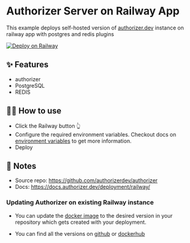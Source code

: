 # Authorizer Server on Railway App

This example deploys self-hosted version of [authorizer.dev](https://authorizer.dev) instance on railway app with postgres and redis plugins

[![Deploy on Railway](https://railway.app/button.svg)](https://railway.app/new/template?template=https%3A%2F%2Fgithub.com%2Fauthorizerdev%2Fauthorizer-railway&plugins=postgresql%2Credis&envs=ENV%2CDATABASE_TYPE%2CADMIN_SECRET%2CCOOKIE_NAME%2CJWT_ROLE_CLAIM%2CJWT_TYPE%2CJWT_SECRET%2CFACEBOOK_CLIENT_ID%2CFACEBOOK_CLIENT_SECRET%2CGOOGLE_CLIENT_ID%2CGOOGLE_CLIENT_SECRET%2CGITHUB_CLIENT_ID%2CGITHUB_CLIENT_SECRET%2CALLOWED_ORIGINS%2CROLES%2CPROTECTED_ROLES%2CDEFAULT_ROLES&optionalEnvs=FACEBOOK_CLIENT_ID%2CFACEBOOK_CLIENT_SECRET%2CGOOGLE_CLIENT_ID%2CGOOGLE_CLIENT_SECRET%2CGITHUB_CLIENT_ID%2CGITHUB_CLIENT_SECRET%2CALLOWED_ORIGINS%2CROLES%2CPROTECTED_ROLES%2CDEFAULT_ROLES&ENVDesc=Deployment+environment&DATABASE_TYPEDesc=With+railway+we+are+deploying+postgres+db&ADMIN_SECRETDesc=Secret+to+access+the+admin+apis&COOKIE_NAMEDesc=Name+of+http+only+cookie+that+will+be+used+as+session&FACEBOOK_CLIENT_IDDesc=Facebook+client+ID+for+facebook+login&FACEBOOK_CLIENT_SECRETDesc=Facebook+client+secret+for+facebook+login&GOOGLE_CLIENT_IDDesc=Google+client+ID+for+google+login&GOOGLE_CLIENT_SECRETDesc=Google+client+secret+for+google+login&GITHUB_CLIENT_IDDesc=Github+client+ID+for+github+login&GITHUB_CLIENT_SECRETDesc=Github+client+secret+for+github+login&ALLOWED_ORIGINSDesc=Whitelist+the+URL+for+which+this+instance+of+authorizer+is+allowed&ROLESDesc=Comma+separated+list+of+roles+that+platform+supports.+Default+role+is+user&PROTECTED_ROLESDesc=Comma+separated+list+of+protected+roles+for+which+sign-up+is+disabled&DEFAULT_ROLESDesc=Default+role+that+should+be+assigned+to+user.+It+should+be+one+from+the+list+of+%60ROLES%60+env.+Default+role+is+user&JWT_ROLE_CLAIMDesc=JWT+key+to+be+used+to+validate+the+role+field.&JWT_TYPEDesc=JWT+encryption+type&JWT_SECRETDesc=Random+string+that+will+be+used+for+encrypting+the+JWT+token&ENVDefault=PRODUCTION&DATABASE_TYPEDefault=postgres&COOKIE_NAMEDefault=authorizer&JWT_TYPEDefault=HS256&JWT_ROLE_CLAIMDefault=role)

## ✨ Features

- authorizer
- PostgreSQL
- REDIS

## 💁‍♀️ How to use

- Click the Railway button 👆
- Configure the required environment variables. Checkout docs on [environment variables](https://docs.authorizer.dev/core/env/) to get more information.
- Deploy

## 📝 Notes

- Source repo: https://github.com/authorizerdev/authorizer
- Docs: https://docs.authorizer.dev/deployment/railway/

### Updating Authorizer on existing Railway instance

- You can update the [docker image](https://github.com/authorizerdev/authorizer-railway/blob/main/Dockerfile#L1) to the desired version in your repository which gets created with your deployment.

- You can find all the versions on [github](https://github.com/authorizerdev/authorizer/releases) or [dockerhub](https://hub.docker.com/r/lakhansamani/authorizer)

